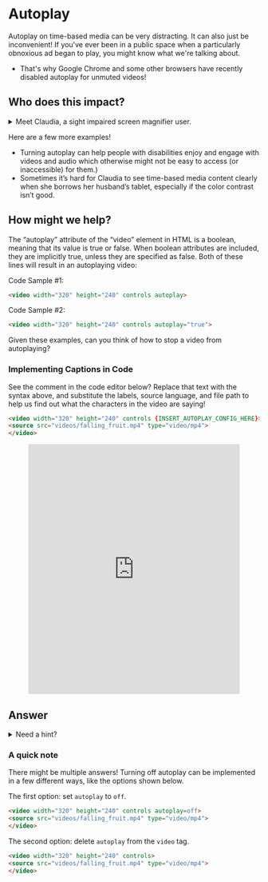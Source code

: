 # Autoplay

Autoplay on time-based media can be very distracting. It can also just be inconvenient! If you’ve ever been in a public space when a particularly obnoxious ad began to play, you might know what we're talking about.

* That's why Google Chrome and some other browsers have recently disabled autoplay for unmuted videos!

## Who does this impact?


<details><summary>Meet Claudia, a sight impaired screen magnifier user.</summary>
  
  ### Claudia Says
"My screen magnifier has made it possible for me to use the web again. I just wish more companies kept their websites simple."
  
  ### About Autumn

  * Claudia is 54 and lives in Hampton with her husband Lex and daughter Diana who is 12. Her other two children are away at university.
  * Claudia is partially sighted due to glaucoma and diabetes.
  * She works part time as a social worker with her local city council. She used to visit people in their homes, but lost her confidence as her sight got worse. Now she’s based in the office, and she’s hoping to start training and mentoring new social workers.
  
  ### Claudia's Technology
  * Claudia’s setup at work includes ZoomText (software that lets you magnify what’s on screen), a large monitor and a high visibility keyboard. She has a similar setup at home.
  * She recently got a Kindle Fire for reading - she has tried its screen reader function, but she prefers to use the magnification to read herself or use audiobooks.
  * Claudia prefers phone calls to emails and never sends text messages. She uses the ‘speech to text’ feature on her smartphone, which records a message and sends it to the person she’s contacting.
  
  ### Claudia's Goals/Wishes
  * Claudia wants to be able to watch videos and consume time-based media easily and efficiently.
  * She also wishes there was less clutter on some websites - she just wants to get on with what she’s doing.
</details>

Here are a few more examples!
  * Turning autoplay can help people with disabilities enjoy and engage with videos and audio which otherwise might not be easy to access (or inaccessible) for them.)
  * Sometimes it’s hard for Claudia to see time-based media content clearly when she borrows her husband’s tablet, especially if the color contrast isn’t good.

## How might we help?
The “autoplay” attribute of the “video” element in HTML is a boolean, meaning that its value is true or false. When boolean attributes are included, they are implicitly true, unless they are specified as false. Both of these lines will result in an autoplaying video:


Code Sample #1:

```html
<video width="320" height="240" controls autoplay>
```

Code Sample #2:

```html
<video width="320" height="240" controls autoplay="true">
```

Given these examples, can you think of how to stop a video from autoplaying?

### Implementing Captions in Code

See the comment in the code editor below? Replace that text with the syntax above, and substitute the labels, source language, and file path to help us find out what the characters in the video are saying!

```html
<video width="320" height="240" controls {INSERT_AUTOPLAY_CONFIG_HERE}>
<source src="videos/falling_fruit.mp4" type="video/mp4">
</video>
```

<figure>
<iframe frameborder="0" width="100%" height="500px" src="https://replit.com/@nikhilvytla1/AutoplayExercise1?lite=1?outputonly=1">
</iframe>
</figure>


## Answer

<details><summary>Need a hint?</summary>
First, what is a boolean?
</details>

### A quick note
There might be multiple answers! Turning off autoplay can be implemented in a few different ways, like the options shown below.

The first option: set `autoplay` to `off`.

```html
<video width="320" height="240" controls autoplay=off>
<source src="videos/falling_fruit.mp4" type="video/mp4">
</video>
```

The second option: delete `autoplay` from the `video` tag.

```html
<video width="320" height="240" controls>
<source src="videos/falling_fruit.mp4" type="video/mp4">
</video>
```